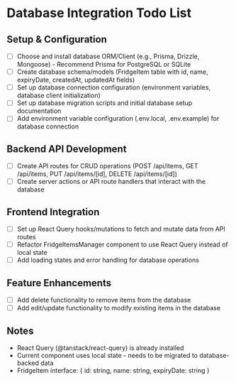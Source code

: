 # Database Integration Todo List

## Setup & Configuration

- [ ] Choose and install database ORM/Client (e.g., Prisma, Drizzle, Mongoose) - Recommend Prisma for PostgreSQL or SQLite
- [ ] Create database schema/models (FridgeItem table with id, name, expiryDate, createdAt, updatedAt fields)
- [ ] Set up database connection configuration (environment variables, database client initialization)
- [ ] Set up database migration scripts and initial database setup documentation
- [ ] Add environment variable configuration (.env.local, .env.example) for database connection

## Backend API Development

- [ ] Create API routes for CRUD operations (POST /api/items, GET /api/items, PUT /api/items/[id], DELETE /api/items/[id])
- [ ] Create server actions or API route handlers that interact with the database

## Frontend Integration

- [ ] Set up React Query hooks/mutations to fetch and mutate data from API routes
- [ ] Refactor FridgeItemsManager component to use React Query instead of local state
- [ ] Add loading states and error handling for database operations

## Feature Enhancements

- [ ] Add delete functionality to remove items from the database
- [ ] Add edit/update functionality to modify existing items in the database

## Notes

- React Query (@tanstack/react-query) is already installed
- Current component uses local state - needs to be migrated to database-backed data
- FridgeItem interface: { id: string, name: string, expiryDate: string }
